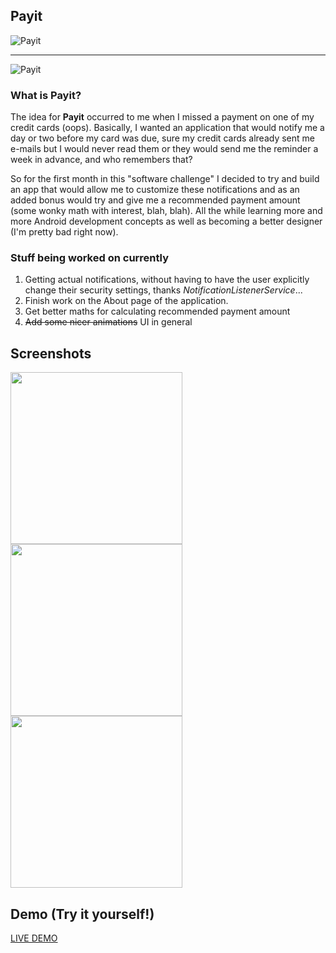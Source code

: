 ## Payit

![Payit](https://github.com/luispadron/12-Months-of-Apps/blob/master/assets/images/project1-banner.png)

<hr>


![Payit](http://i.imgur.com/pPfprd5.png )


### What is Payit?

The idea for __Payit__ occurred to me when I missed a payment on one of my credit cards (oops). Basically, I wanted an application that would notify me a day or two before my card was due, sure my credit cards already sent me e-mails but I would never read them or they would send me the reminder a week in advance, and who remembers that? 

So for the first month in this "software challenge" I decided to try and build an app that would allow me to customize these notifications and as an added bonus would try and give me a recommended payment amount (some wonky math with interest, blah, blah). All the while learning more and more Android development concepts as well as becoming a better designer (I'm pretty bad right now).

### Stuff being worked on currently
1. Getting actual notifications, without having to have the user explicitly change their security settings, thanks _NotificationListenerService_...
2. Finish work on the About page of the application.
3. Get better maths for calculating recommended payment amount
4. ~~Add some nicer animations~~ UI in general


## Screenshots

<img src="https://github.com/luispadron/Twelve-Months-of-Apps/blob/master/assets/images/project-1-screen-1.png" width="275">
<img src="https://github.com/luispadron/Twelve-Months-of-Apps/blob/master/assets/images/project-1-screen-2.png" width="275">
<img src="https://github.com/luispadron/Twelve-Months-of-Apps/blob/master/assets/images/project-1-screen-3.png" width="275">


## Demo (Try it yourself!)

[LIVE DEMO](https://appetize.io/app/42pfq4q6m34kcrfauawv3nvyym?device=nexus5&scale=75&orientation=portrait&osVersion=6.0)
				

